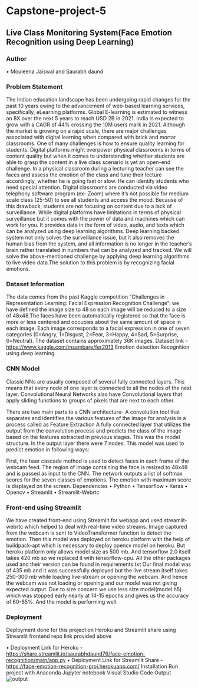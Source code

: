 # Capstone-project-5
## Live Class Monitoring System(Face Emotion Recognition using Deep Learning)
### Author
•	Mouleena Jaiswal and Saurabh daund
### Problem Statement
The Indian education landscape has been undergoing rapid changes for the past 10 years owing to the advancement of web-based learning services, specifically, eLearning platforms. Global E-learning is estimated to witness an 8X over the next 5 years to reach USD 2B in 2021. India is expected to grow with a CAGR of 44% crossing the 10M users mark in 2021. Although the market is growing on a rapid scale, there are major challenges associated with digital learning when compared with brick and mortar classrooms. One of many challenges is how to ensure quality learning for students. Digital platforms might overpower physical classrooms in terms of content quality but when it comes to understanding whether students are able to grasp the content in a live class scenario is yet an open-end challenge. In a physical classroom during a lecturing teacher can see the faces and assess the emotion of the class and tune their lecture accordingly, whether he is going fast or slow. He can identify students who need special attention. Digital classrooms are conducted via video telephony software program (ex- Zoom) where it’s not possible for medium scale class (25-50) to see all students and access the mood. Because of this drawback, students are not focusing on content due to a lack of surveillance. While digital platforms have limitations in terms of physical surveillance but it comes with the power of data and machines which can work for you. It provides data in the form of video, audio, and texts which can be analyzed using deep learning algorithms. Deep learning backed system not only solves the surveillance issue, but it also removes the human bias from the system, and all information is no longer in the teacher’s brain rather translated in numbers that can be analyzed and tracked.
We will solve the above-mentioned challenge by applying deep learning algorithms to live video data.The solution to this problem is by recognizing facial emotions.
### Dataset Information
The data comes from the past Kaggle competition “Challenges in Representation Learning: Facial Expression Recognition Challenge”: we have defined the image size to 48 so each image will be reduced to a size of 48x48.The faces have been automatically registered so that the face is more or less centered and occupies about the same amount of space in each image. Each image corresponds to a facial expression in one of seven categories (0=Angry, 1=Disgust, 2=Fear, 3=Happy, 4=Sad, 5=Surprise, 6=Neutral). The dataset contains approximately 36K images.
Dataset link - https://www.kaggle.com/msambare/fer2013
Emotion detection Recognition using deep learning
### CNN Model
Classic NNs are usually composed of several fully connected layers. This means that every node of one layer is connected to all the nodes of the next layer. Convolutional Neural Networks also have Convolutional layers that apply sliding functions to groups of pixels that are next to each other.
 
There are two main parts to a CNN architecture- A convolution tool that separates and identifies the various features of the image for analysis in a process called as Feature Extraction A fully connected layer that utilizes the output from the convolution process and predicts the class of the image based on the features extracted in previous stages.
This was the model structure. In the output layer there were 7 nodes. This model was used to predict emotion in following ways:
 
First, the haar cascade method is used to detect faces in each frame of the webcam feed. The region of image containing the face is resized to 48x48 and is passed as input to the CNN. The network outputs a list of softmax scores for the seven classes of emotions. The emotion with maximum score is displayed on the screen.
Dependencies
•	Python
•	Tensorflow
•	Keras
•	Opencv
•	Streamlit
•	Streamlit-Webrtc
### Front-end using Streamlit
We have created front-end using Streamlit for webapp and used streamlit-webrtc which helped to deal with real-time video streams. Image captured from the webcam is sent to VideoTransformer function to detect the emotion. Then this model was deployed on heroku platform with the help of buildpack-apt which is necessary to deploy opencv model on heroku. But heroku platform only allows model size as 500 mb. And tensorflow 2.0 itself takes 420 mb so we replaced it with tensorflow-cpu. All the other packages used and their version can be found in requirements.txt Our final model was of 435 mb and it was successfully deployed but the live stream itself takes 250-300 mb while loading live-stream or opening the webcam. And hence the webcam was not loading or opening and our model was not giving expected output.
Due to size concern we use less size model(model.h5) which was stopped early nearly at 14-15 epochs and gives us the accuracy of 60-65%. And the model is performing well.

### Deployment

Deployment done for this project on Heroku and Streamlit share using Streamlit frontend repo link provided above

•	Deployment Link for Heroku -  https://share.streamlit.io/saurabhdaund76/face-emotion-recognition/main/app.py
•	Deployment Link for Streamlit Share - https://face-emotion-recognition-proj.herokuapp.com/ 
Installation
Run project with
  Anaconda
  Jupyter notebook
  Visual Studio Code
Output
![output](https://user-images.githubusercontent.com/71960440/137284702-e6fa5fb7-7080-4b96-b4d3-09a2daa4d7a8.jpeg)


